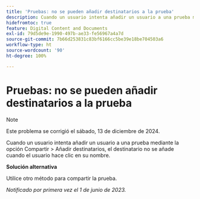 ```yaml
---
title: 'Pruebas: no se pueden añadir destinatarios a la prueba'
description: Cuando un usuario intenta añadir un usuario a una prueba mediante la opción Compartir > Añadir destinatarios, el destinatario no se añade cuando el usuario hace clic en su nombre.
hidefromtoc: true
feature: Digital Content and Documents
exl-id: 79d5de9e-1990-497b-ae33-fe56967a4a7d
source-git-commit: 7b66d253831c83bf6166cc5be39e18be704503a6
workflow-type: ht
source-wordcount: '90'
ht-degree: 100%

---
```


# Pruebas: no se pueden añadir destinatarios a la prueba

>[!NOTE]
>
>Este problema se corrigió el sábado, 13 de diciembre de 2024.

Cuando un usuario intenta añadir un usuario a una prueba mediante la opción Compartir > Añadir destinatarios, el destinatario no se añade cuando el usuario hace clic en su nombre.

**Solución alternativa**

Utilice otro método para compartir la prueba.

_Notificado por primera vez el 1 de junio de 2023._
